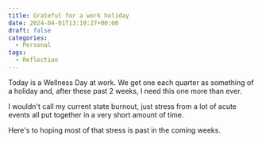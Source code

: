 ```yaml
---
title: Grateful for a work holiday
date: 2024-04-01T13:19:27+00:00
draft: false
categories:
  - Personal
tags:
  - Reflection
---
```


Today is a Wellness Day at work. We get one each quarter as something of a holiday and, after these past 2 weeks, I need this one more than ever.

I wouldn't call my current state burnout, just stress from a lot of acute events all put together in a very short amount of time.

Here's to hoping most of that stress is past in the coming weeks.